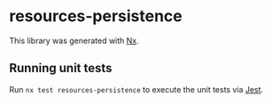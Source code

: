 # resources-persistence

This library was generated with [Nx](https://nx.dev).

## Running unit tests

Run `nx test resources-persistence` to execute the unit tests via [Jest](https://jestjs.io).

